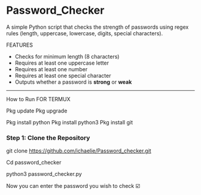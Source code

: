 # Password_Checker
A simple Python script that checks the strength of passwords using regex rules (length, uppercase, lowercase, digits, special characters).

 FEATURES

- Checks for minimum length (8 characters)  
- Requires at least one uppercase letter  
- Requires at least one number  
- Requires at least one special character  
- Outputs whether a password is **strong** or **weak**  

---

How to Run
FOR TERMUX 

Pkg update
Pkg upgrade

Pkg install python 
Pkg install python3
Pkg install git


### Step 1: Clone the Repository

git clone https://github.com/ichaelie/Password_checker.git

Cd password_checker 

python3 password_checker.py

Now you can enter the password you wish to check ☑️ 
